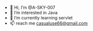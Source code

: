 - 👋 Hi, I’m @A-SKY-007
- 👀 I’m interested in Java
- 🌱 I’m currently learning servlet
- 📫 reach me casualuse66@gmail.com

<!---
A-SKY-007/A-SKY-007 is a ✨ special ✨ repository because its `README.md` (this file) appears on your GitHub profile.
You can click the Preview link to take a look at your changes.
--->

